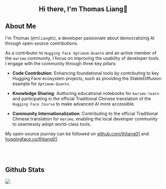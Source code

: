 ## <div align="center">Hi there, I'm Thomas Liang👋</div>  

## About Me

I'm Thomas (`@thliang01`), a developer passionate about democratizing AI through open-source contributions.

As a contributor to `Hugging Face Optimum-Quanto` and an active member of the `marimo` community, I focus on improving the usability of developer tools. I engage with the community through three key pillars:

- **Code Contribution**: Enhancing foundational tools by contributing to key Hugging Face ecosystem projects, such as providing the StableDiffusion example for `Optimum-Quanto`.

- **Knowledge Sharing**: Authoring educational notebooks for `marimo-learn` and participating in the official Traditional Chinese translation of the `Hugging Face Course`  to make advanced AI more accessible.

- **Community Internationalization**: Contributing to the official Traditional Chinese translation for `marimo`, enabling the local developer community to seamlessly adopt world-class tools.

My open-source journey can be followed on [github.com/thliang01](https://github.com/thliang01) and [huggingface.co/thliang01](https://huggingface.co/thliang01).

<br/> 

<!--
## Connect with me  
<div align="center">
<a href="https://github.com/thliang01" target="_blank">
<img src=https://img.shields.io/badge/github-%2324292e.svg?&style=for-the-badge&logo=github&logoColor=white alt=github style="margin-bottom: 5px;" />
</a>
<a href="https://twitter.com/_thliang01" target="_blank">
<img src=https://img.shields.io/badge/twitter-%2300acee.svg?&style=for-the-badge&logo=twitter&logoColor=white alt=twitter style="margin-bottom: 5px;" />
</a>
<a href="https://linkedin.com/in/thliang01" target="_blank">
<img src=https://img.shields.io/badge/linkedin-%231E77B5.svg?&style=for-the-badge&logo=linkedin&logoColor=white alt=linkedin style="margin-bottom: 5px;" />
<!-- </a>
<a href="https://www.kaggle.com/thliang01" target="_blank">
<img src=https://img.shields.io/badge/kaggle-%2344BAE8.svg?&style=for-the-badge&logo=kaggle&logoColor=white alt=kaggle style="margin-bottom: 5px;" />
</a>   -->
</div>  

<br/>  

## Github Stats  
<img src="https://github-readme-stats.vercel.app/api?username=thliang01&show_icons=true&count_private=true&hide_border=true" align="left" />  

<!--<img src="https://github-readme-stats.vercel.app/api/top-langs/?username=thliang01&hide_border=true&layout=compact"/> -->
<br />

<br/>
